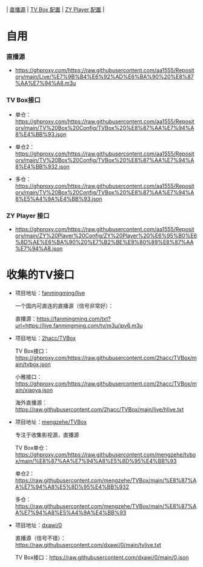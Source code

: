 | [直播源](https://github.com/aa1555/Repository/tree/main/Live) | 
[TV Box 配置](https://github.com/aa1555/Repository/tree/main/TV%20Box%20Config) | 
[ZY Player 配置](https://github.com/aa1555/Repository/tree/main/ZY%20Player%20Config) | 

# 自用

### 直播源

- https://ghproxy.com/https://raw.githubusercontent.com/aa1555/Repository/main/Live/%E7%9B%B4%E6%92%AD%E6%BA%90%20%E8%87%AA%E7%94%A8.m3u

### TV Box接口

- 单仓：https://ghproxy.com/https://raw.githubusercontent.com/aa1555/Repository/main/TV%20Box%20Config/TVBox%20%E8%87%AA%E7%94%A8%E4%BB%93.json

- 单仓2：https://ghproxy.com/https://raw.githubusercontent.com/aa1555/Repository/main/TV%20Box%20Config/TVBox%20%E8%87%AA%E7%94%A8%E4%BB%932.json

- 多仓：https://ghproxy.com/https://raw.githubusercontent.com/aa1555/Repository/main/TV%20Box%20Config/TVBox%20%E8%87%AA%E7%94%A8%E5%A4%9A%E4%BB%93.json

### ZY Player 接口

- https://ghproxy.com/https://raw.githubusercontent.com/aa1555/Repository/main/ZY%20Player%20Config/ZY%20Player%20%E6%95%B0%E6%8D%AE%E6%BA%90%20%E7%B2%BE%E9%80%89%E8%87%AA%E7%94%A8.json

# 收集的TV接口

- 项目地址：[fanmingming/live](https://github.com/fanmingming/live)

  一个国内可直连的直播源（信号非常好）：

  直播源：https://fanmingming.com/txt?url=https://live.fanmingming.com/tv/m3u/ipv6.m3u

- 项目地址：[2hacc/TVBox](https://github.com/2hacc/TVBox/tree/main)

  TV Box接口：https://ghproxy.com/https://raw.githubusercontent.com/2hacc/TVBox/main/tvbox.json

  小雅接口：https://ghproxy.com/https://raw.githubusercontent.com/2hacc/TVBox/main/xiaoya.json

  海外直播源：https://raw.githubusercontent.com/2hacc/TVBox/main/live/hlive.txt

- 项目地址：[mengzehe/TVBox](https://github.com/mengzehe/TVBox)

  专注于收集影视源，直播源

  TV Box单仓：https://ghproxy.com/https://raw.githubusercontent.com/mengzehe/tvbox/main/%E8%87%AA%E7%94%A8%E5%8D%95%E4%BB%93

  单仓2：https://raw.githubusercontent.com/mengzehe/TVBox/main/%E8%87%AA%E7%94%A8%E5%8D%95%E4%BB%932

  多仓：https://raw.githubusercontent.com/mengzehe/TVBox/main/%E8%87%AA%E7%94%A8%E5%A4%9A%E4%BB%93

- 项目地址：[dxawi/0](https://github.com/dxawi/0/blob/main/0.json)

  直播源（信号不错）：https://raw.githubusercontent.com/dxawi/0/main/tvlive.txt

  TV Box接口：https://raw.githubusercontent.com/dxawi/0/main/0.json

  

  


